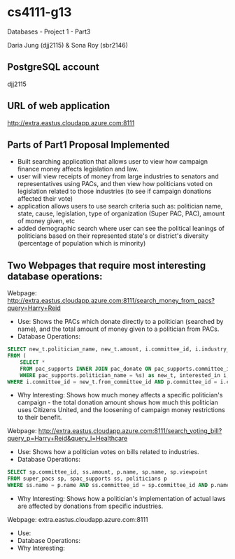 # cs4111-g13

Databases - Project 1 - Part3

Daria Jung (djj2115) & Sona Roy (sbr2146)


PostgreSQL account
-------------------------------------
djj2115

URL of web application
-------------------------------------
http://extra.eastus.cloudapp.azure.com:8111

Parts of Part1 Proposal Implemented
-------------------------------------
- Built searching application that allows user to view how campaign finance money affects legislation and law.
- user will view receipts of money from large industries to senators and representatives using PACs, and then view how politicians voted on legislation related to those industries (to see if campaign donations affected their vote)
- application allows users to use search criteria such as: politician name, state, cause, legislation, type of organization (Super PAC, PAC), amount of money given, etc 
- added demographic search where user can see the political leanings of politicians based on their represented state's or district's diversity (percentage of population which is minority)

Two Webpages that require most interesting database operations:
-------------------------------------
Webpage: http://extra.eastus.cloudapp.azure.com:8111/search_money_from_pacs?query=Harry+Reid
* Use: Shows the PACs which donate directly to a politician (searched by name), and the total amount of money given to a politician from PACs.
* Database Operations:
```SQL  
SELECT new_t.politician_name, new_t.amount, i.committee_id, i.industry_summary, p.name  
FROM (  
	SELECT *  
	FROM pac_supports INNER JOIN pac_donate ON pac_supports.committee_id = pac_donate.to_committee_id  
	WHERE pac_supports.politician_name = %s) as new_t, interested_in i, pacs p  
WHERE i.committee_id = new_t.from_committee_id AND p.committee_id = i.committee_id
```
* Why Interesting: Shows how much money affects a specific politician's campaign - the total donation amount shows how much this politician uses Citizens United, and the loosening of campaign money restrictions to their benefit.

Webpage: http://extra.eastus.cloudapp.azure.com:8111/search_voting_bill?query_p=Harry+Reid&query_l=Healthcare
* Use: Shows how a politician votes on bills related to industries.
* Database Operations:
```SQL
SELECT sp.committee_id, ss.amount, p.name, sp.name, sp.viewpoint
FROM super_pacs sp, spac_supports ss, politicians p
WHERE ss.name = p.name AND ss.committee_id = sp.committee_id AND p.name = %s
```
* Why Interesting: Shows how a politician's implementation of actual laws are affected by donations from specific industries.

Webpage: extra.eastus.cloudapp.azure.com:8111
* Use:
* Database Operations:
* Why Interesting:


